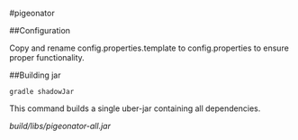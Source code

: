 #pigeonator

##Configuration

Copy and rename config.properties.template to config.properties to ensure proper functionality.

##Building jar

`gradle shadowJar`

This command builds a single uber-jar containing all dependencies.

_build/libs/pigeonator-all.jar_